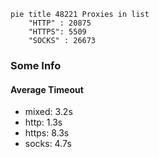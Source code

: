 
```mermaid
pie title 48221 Proxies in list
    "HTTP" : 20875
    "HTTPS": 5509
    "SOCKS" : 26673
```

### Some Info
#### Average Timeout

- mixed: 3.2s
- http: 1.3s
- https: 8.3s
- socks: 4.7s